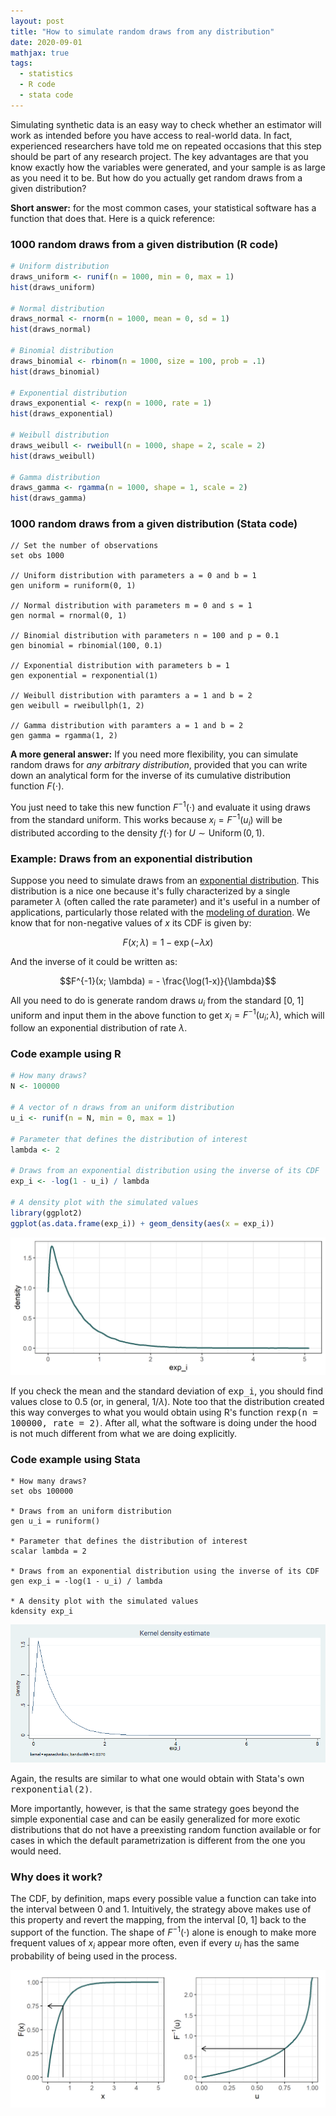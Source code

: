 ```yaml
---
layout: post
title: "How to simulate random draws from any distribution"
date: 2020-09-01
mathjax: true
tags:
  - statistics
  - R code
  - stata code
---
```


Simulating synthetic data is an easy way to check whether an estimator will work as intended before you have access to real-world data. In fact, experienced researchers have told me on repeated occasions that this step should be part of any research project. The key advantages are that you know exactly how the variables were generated, and your sample is as large as you need it to be. But how do you actually get random draws from a given distribution?

**Short answer:** for the most common cases, your statistical software has a function that does that. Here is a quick reference:

### 1000 random draws from a given distribution (R code)

``` r
# Uniform distribution
draws_uniform <- runif(n = 1000, min = 0, max = 1)
hist(draws_uniform)

# Normal distribution
draws_normal <- rnorm(n = 1000, mean = 0, sd = 1)
hist(draws_normal)

# Binomial distribution
draws_binomial <- rbinom(n = 1000, size = 100, prob = .1)
hist(draws_binomial)

# Exponential distribution
draws_exponential <- rexp(n = 1000, rate = 1)
hist(draws_exponential)

# Weibull distribution
draws_weibull <- rweibull(n = 1000, shape = 2, scale = 2)
hist(draws_weibull)

# Gamma distribution
draws_gamma <- rgamma(n = 1000, shape = 1, scale = 2)
hist(draws_gamma)
```

### 1000 random draws from a given distribution (Stata code)

```
// Set the number of observations
set obs 1000

// Uniform distribution with parameters a = 0 and b = 1
gen uniform = runiform(0, 1)

// Normal distribution with parameters m = 0 and s = 1
gen normal = rnormal(0, 1)

// Binomial distribution with parameters n = 100 and p = 0.1
gen binomial = rbinomial(100, 0.1)

// Exponential distribution with parameters b = 1
gen exponential = rexponential(1)

// Weibull distribution with paramters a = 1 and b = 2
gen weibull = rweibullph(1, 2)

// Gamma distribution with paramters a = 1 and b = 2
gen gamma = rgamma(1, 2)
```

**A more general answer:** If you need more flexibility, you can simulate random draws for *any arbitrary distribution*, provided that you can write down an analytical form for the inverse of its cumulative distribution function $F(\cdot)$.

You just need to take this new function $F^{-1}(\cdot)$ and evaluate it using draws from the standard uniform. This works because $x_i = F^{-1}(u_i)$ will be distributed according to the density $f(\cdot)$ for $U \sim \text{Uniform} \, \mathrm{(0, 1)}$.

### Example: Draws from an exponential distribution

Suppose you need to simulate draws from an [exponential distribution](https://en.wikipedia.org/wiki/Exponential_distribution). This distribution is a nice one because it's fully characterized by a single parameter $\lambda$ (often called the rate parameter) and it's useful in a number of applications, particularly those related with the [modeling of duration](https://en.wikipedia.org/wiki/Survival_analysis). We know that for non-negative values of $x$ its CDF is given by:

$$F(x; \lambda) = 1 - \exp(-\lambda x)$$

And the inverse of it could be written as:

$$F^{-1}(x; \lambda) = - \frac{\log(1-x)}{\lambda}$$

All you need to do is generate random draws $u_i$ from the standard [0, 1] uniform and input them in the above function to get $x_i = F^{-1}(u_i; \lambda)$, which will follow an exponential distribution of rate $\lambda$.

### Code example using R

``` r
# How many draws?
N <- 100000

# A vector of n draws from an uniform distribution
u_i <- runif(n = N, min = 0, max = 1)

# Parameter that defines the distribution of interest
lambda <- 2

# Draws from an exponential distribution using the inverse of its CDF
exp_i <- -log(1 - u_i) / lambda

# A density plot with the simulated values
library(ggplot2)
ggplot(as.data.frame(exp_i)) + geom_density(aes(x = exp_i))
```

<img class = "center" src = "/assets/images/simulation_exponential_R.png">

If you check the mean and the standard deviation of <kbd>exp_i</kbd>, you should find values close to 0.5 (or, in general, $1/\lambda$). Note too that the distribution created this way converges to what you would obtain using R's function <kbd>rexp(n = 100000, rate = 2)</kbd>. After all, what the software is doing under the hood is not much different from what we are doing explicitly.

### Code example using Stata

```
* How many draws?
set obs 100000

* Draws from an uniform distribution
gen u_i = runiform()

* Parameter that defines the distribution of interest
scalar lambda = 2

* Draws from an exponential distribution using the inverse of its CDF
gen exp_i = -log(1 - u_i) / lambda

* A density plot with the simulated values
kdensity exp_i
```
<img class = "center" src = "/assets/images/simulation_exponential_stata.png">

Again, the results are similar to what one would obtain with Stata's own <kbd>rexponential(2)</kbd>.

More importantly, however, is that the same strategy goes beyond the simple exponential case and can be easily generalized for more exotic distributions that do not have a preexisting random function available or for cases in which the default parametrization is different from the one you would need.

### Why does it work?

The CDF, by definition, maps every possible value a function can take into the interval between 0 and 1. Intuitively, the strategy above makes use of this property and revert the mapping, from the interval [0, 1] back to the support of the function. The shape of $F^{-1}(\cdot)$ alone is enough to make more frequent values of $x_i$ appear more often, even if every $u_i$ has the same probability of being used in the process.

<img class = "center" src = "/assets/images/simulation_why.png">
